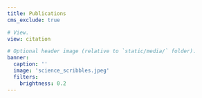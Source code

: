 ```yaml
---
title: Publications
cms_exclude: true

# View.
view: citation

# Optional header image (relative to `static/media/` folder).
banner:
  caption: ''
  image: 'science_scribbles.jpeg'
  filters:
    brightness: 0.2
---
```

